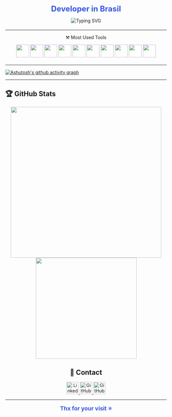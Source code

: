 <p align="center">
  <b style="color:#3556e0; font-size:1.5rem;">Developer in Brasil</b>
</p>

<div align="center" style="margin-bottom: 20px;">
  <img src="https://readme-typing-svg.demolab.com?font=Montserrat&size=24&pause=1000&color=82aaff&center=true&vCenter=true&width=550&lines=What+are+you+looking+for+here%3F;Student+at+SENAI+-+Software+Development;Web+%26+Mobile+Developer;Always+learning+%26+building!;In+love+with+mimilla" alt="Typing SVG" />
</div>

---

<p align="center">⚒️ Most Used Tools

<div align="center" style="margin-bottom: 20px;">
  <img src="https://cdn.jsdelivr.net/gh/devicons/devicon/icons/python/python-plain.svg" width="40" />
  <img src="https://cdn.jsdelivr.net/gh/devicons/devicon/icons/mysql/mysql-original.svg" width="40" />
  <img src="https://cdn.jsdelivr.net/gh/devicons/devicon/icons/php/php-original.svg" width="40" />
  <img src="https://cdn.jsdelivr.net/gh/devicons/devicon/icons/html5/html5-plain.svg" width="40" />
  <img src="https://cdn.jsdelivr.net/gh/devicons/devicon/icons/css3/css3-plain.svg" width="40" />
  <img src="https://cdn.jsdelivr.net/gh/devicons/devicon/icons/javascript/javascript-plain.svg" width="40" />
  <img src="https://cdn.jsdelivr.net/gh/devicons/devicon/icons/git/git-original.svg" width="40" />
  <img src="https://cdn.jsdelivr.net/gh/devicons/devicon/icons/linux/linux-original.svg" width="40" />
  <img src="https://cdn.jsdelivr.net/gh/devicons/devicon/icons/dart/dart-original.svg" width="40" />
  <img src="https://cdn.jsdelivr.net/gh/devicons/devicon/icons/flutter/flutter-original.svg" width="40" />
</div>

---

 
[![Ashutosh's github activity graph](https://github-readme-activity-graph.vercel.app/graph?username=miguel-zacharias&bg_color=1e2235&color=00f2a9&line=4b6cb7&point=a3bffa&area=true&hide_border=true)](https://github.com/ashutosh00710/github-readme-activity-graph)


---

## 🏆 GitHub Stats
<div align="center" style="margin-top: 20px;">
<img 
  src="https://github-readme-stats.vercel.app/api?username=miguel-zacharias&theme=blueberry&show_icons=true&hide_border=true&count_private=true"
  width="470"
  />
<img
  src="https://github-readme-stats.vercel.app/api/top-langs/?username=miguel-zacharias&theme=blueberry&show_icons=true&hide_border=true&layout=compact&langs_count=8"
    width="315"

 




  

---

## 🧷 Contact

<div align="center">

  <a href="https://www.linkedin.com/in/miguelzacharias" target="_blank">
    <img src="https://img.shields.io/badge/LinkedIn-3556E0?style=for-the-badge&logo=linkedin&logoColor=white" height="38" alt="LinkedIn" />
  </a>
  <a href="https://github.com/miguel-zacharias?tab=followers" target="_blank">
    <img src="https://img.shields.io/badge/GitHub-23232b?style=for-the-badge&logo=github&logoColor=white&color=3556E0" height="38" alt="GitHub Followers" />
  </a>
  <a href="https://github.com/miguel-zacharias?tab=repositories&sort=stargazers" target="_blank">
    <img src="https://img.shields.io/badge/Stars-23232b?style=for-the-badge&logo=star&logoColor=yellow&color=55960c" height="38" alt="GitHub Stars" />
  </a>

</div>



---

<div align="center">
  <b style="color:#3556e0; font-size:1.1rem;">Thx for your visit ⭐️</b>
</div>

